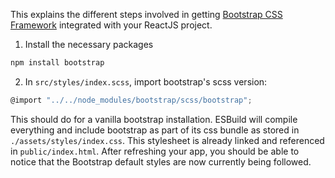 This explains the different steps involved in getting [Bootstrap CSS Framework](https://github.com/twbs/bootstrap) integrated with your ReactJS project.

1. Install the necessary packages

```bash
npm install bootstrap
```

2. In `src/styles/index.scss`, import bootstrap's scss version:

```js
@import "../../node_modules/bootstrap/scss/bootstrap";
```

This should do for a vanilla bootstrap installation. ESBuild will compile everything and include bootstrap as part of its css bundle as stored in `./assets/styles/index.css`. This stylesheet is already linked and referenced in `public/index.html`. After refreshing your app, you should be able to notice that the Bootstrap default styles are now currently being followed.